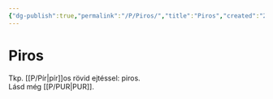 ```yaml
---
{"dg-publish":true,"permalink":"/P/Piros/","title":"Piros","created":"2023-10-04T12:50","updated":"2024-10-25T23:47"}
---
```



# Piros

Tkp. [[P/Pír\|pír]]os rövid ejtéssel: piros.  
Lásd még [[P/PUR\|PUR]].  